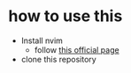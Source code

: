 # how to use this
* Install nvim 
  * follow [this official page](https://github.com/neovim/neovim/wiki/Installing-Neovim)
* clone this repository
